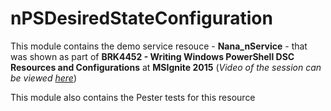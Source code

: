 # nPSDesiredStateConfiguration
This module contains the demo service resouce - **Nana_nService** - that was shown as part of <B>BRK4452 - Writing Windows PowerShell DSC Resources and Configurations</B> at <B>MSIgnite 2015</B> (*Video of the session can be viewed [here](http://channel9.msdn.com/events/Ignite/2015/BRK4452)*)

This module also contains the Pester tests for this resource
